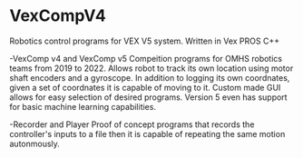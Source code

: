 # VexCompV4

Robotics control programs for VEX V5 system. Written in Vex PROS C++ 

-VexComp v4 and VexComp v5
Compeition programs for OMHS robotics teams from 2019 to 2022. Allows robot to track its own location using motor shaft encoders and a gyroscope.
In addition to logging its own coordnates, given a set of coordnates it is capable of moving to it. Custom made GUI allows for easy selection of 
desired programs. Version 5 even has support for basic machine learning capabilities.

-Recorder and Player
Proof of concept programs that records the controller's inputs to a file then it is capable of repeating the same motion autonmously.

